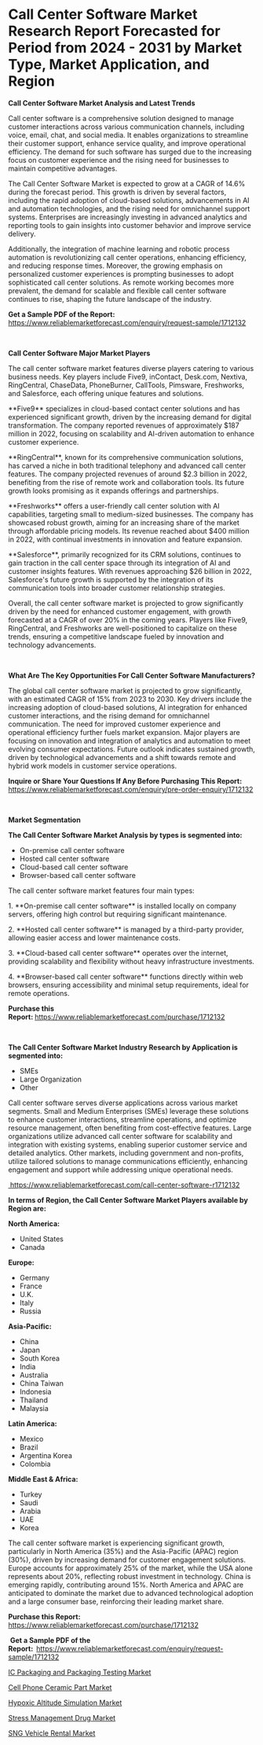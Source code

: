 <p><h1>Call Center Software Market Research Report Forecasted for Period from 2024 -  2031 by Market Type, Market Application, and Region</h1></p><p><strong>Call Center Software Market Analysis and Latest Trends</strong></p>
<p><p>Call center software is a comprehensive solution designed to manage customer interactions across various communication channels, including voice, email, chat, and social media. It enables organizations to streamline their customer support, enhance service quality, and improve operational efficiency. The demand for such software has surged due to the increasing focus on customer experience and the rising need for businesses to maintain competitive advantages.</p><p>The Call Center Software Market is expected to grow at a CAGR of 14.6% during the forecast period. This growth is driven by several factors, including the rapid adoption of cloud-based solutions, advancements in AI and automation technologies, and the rising need for omnichannel support systems. Enterprises are increasingly investing in advanced analytics and reporting tools to gain insights into customer behavior and improve service delivery.</p><p>Additionally, the integration of machine learning and robotic process automation is revolutionizing call center operations, enhancing efficiency, and reducing response times. Moreover, the growing emphasis on personalized customer experiences is prompting businesses to adopt sophisticated call center solutions. As remote working becomes more prevalent, the demand for scalable and flexible call center software continues to rise, shaping the future landscape of the industry.</p></p>
<p><strong>Get a Sample PDF of the Report:&nbsp;</strong> <a href="https://www.reliablemarketforecast.com/enquiry/request-sample/1712132?utm_campaign=1803&utm_medium=2&utm_source=Github&utm_content=ia&utm_term=22102024&utm_id=call-center-software">https://www.reliablemarketforecast.com/enquiry/request-sample/1712132</a></p>
<p>&nbsp;</p>
<p><strong>Call Center Software Major Market Players</strong></p>
<p><p>The call center software market features diverse players catering to various business needs. Key players include Five9, inContact, Desk.com, Nextiva, RingCentral, ChaseData, PhoneBurner, CallTools, Pimsware, Freshworks, and Salesforce, each offering unique features and solutions.</p><p>**Five9** specializes in cloud-based contact center solutions and has experienced significant growth, driven by the increasing demand for digital transformation. The company reported revenues of approximately $187 million in 2022, focusing on scalability and AI-driven automation to enhance customer experience.</p><p>**RingCentral**, known for its comprehensive communication solutions, has carved a niche in both traditional telephony and advanced call center features. The company projected revenues of around $2.3 billion in 2022, benefiting from the rise of remote work and collaboration tools. Its future growth looks promising as it expands offerings and partnerships.</p><p>**Freshworks** offers a user-friendly call center solution with AI capabilities, targeting small to medium-sized businesses. The company has showcased robust growth, aiming for an increasing share of the market through affordable pricing models. Its revenue reached about $400 million in 2022, with continual investments in innovation and feature expansion.</p><p>**Salesforce**, primarily recognized for its CRM solutions, continues to gain traction in the call center space through its integration of AI and customer insights features. With revenues approaching $26 billion in 2022, Salesforce's future growth is supported by the integration of its communication tools into broader customer relationship strategies.</p><p>Overall, the call center software market is projected to grow significantly driven by the need for enhanced customer engagement, with growth forecasted at a CAGR of over 20% in the coming years. Players like Five9, RingCentral, and Freshworks are well-positioned to capitalize on these trends, ensuring a competitive landscape fueled by innovation and technology advancements.</p></p>
<p>&nbsp;</p>
<p><strong>What Are The Key Opportunities For Call Center Software Manufacturers?</strong></p>
<p><p>The global call center software market is projected to grow significantly, with an estimated CAGR of 15% from 2023 to 2030. Key drivers include the increasing adoption of cloud-based solutions, AI integration for enhanced customer interactions, and the rising demand for omnichannel communication. The need for improved customer experience and operational efficiency further fuels market expansion. Major players are focusing on innovation and integration of analytics and automation to meet evolving consumer expectations. Future outlook indicates sustained growth, driven by technological advancements and a shift towards remote and hybrid work models in customer service operations.</p></p>
<p><strong>Inquire or Share Your Questions If Any Before Purchasing This Report:</strong> <a href="https://www.reliablemarketforecast.com/enquiry/pre-order-enquiry/1712132?utm_campaign=1803&utm_medium=2&utm_source=Github&utm_content=ia&utm_term=22102024&utm_id=call-center-software">https://www.reliablemarketforecast.com/enquiry/pre-order-enquiry/1712132</a></p>
<p>&nbsp;</p>
<p><strong>Market Segmentation</strong></p>
<p><strong>The Call Center Software Market Analysis by types is segmented into:</strong></p>
<p><ul><li>On-premise call center software</li><li>Hosted call center software</li><li>Cloud-based call center software</li><li>Browser-based call center software</li></ul></p>
<p><p>The call center software market features four main types: </p><p>1. **On-premise call center software** is installed locally on company servers, offering high control but requiring significant maintenance. </p><p>2. **Hosted call center software** is managed by a third-party provider, allowing easier access and lower maintenance costs.</p><p>3. **Cloud-based call center software** operates over the internet, providing scalability and flexibility without heavy infrastructure investments.</p><p>4. **Browser-based call center software** functions directly within web browsers, ensuring accessibility and minimal setup requirements, ideal for remote operations.</p></p>
<p><strong>Purchase this Report:&nbsp;</strong><a href="https://www.reliablemarketforecast.com/purchase/1712132?utm_campaign=1803&utm_medium=2&utm_source=Github&utm_content=ia&utm_term=22102024&utm_id=call-center-software">https://www.reliablemarketforecast.com/purchase/1712132</a></p>
<p>&nbsp;</p>
<p><strong>The Call Center Software Market Industry Research by Application is segmented into:</strong></p>
<p><ul><li>SMEs</li><li>Large Organization</li><li>Other</li></ul></p>
<p><p>Call center software serves diverse applications across various market segments. Small and Medium Enterprises (SMEs) leverage these solutions to enhance customer interactions, streamline operations, and optimize resource management, often benefiting from cost-effective features. Large organizations utilize advanced call center software for scalability and integration with existing systems, enabling superior customer service and detailed analytics. Other markets, including government and non-profits, utilize tailored solutions to manage communications efficiently, enhancing engagement and support while addressing unique operational needs.</p></p>
<p><a href="https://www.reliablemarketforecast.com/call-center-software-r1712132?utm_campaign=1803&utm_medium=2&utm_source=Github&utm_content=ia&utm_term=22102024&utm_id=call-center-software">&nbsp;https://www.reliablemarketforecast.com/call-center-software-r1712132</a></p>
<p><strong>In terms of Region, the Call Center Software Market Players available by Region are:</strong></p>
<p>
    <p> <strong> North America: </strong>
        <ul>
            <li>United States</li>
            <li>Canada</li>
        </ul>
        </p> 
    <p> <strong> Europe: </strong>
        <ul>
            <li>Germany</li>
            <li>France</li>
            <li>U.K.</li>
            <li>Italy</li>
            <li>Russia</li>
        </ul>
        </p> 
    <p> <strong> Asia-Pacific: </strong>
        <ul>
            <li>China</li>
            <li>Japan</li>
            <li>South Korea</li>
            <li>India</li>
            <li>Australia</li>
            <li>China Taiwan</li>
            <li>Indonesia</li>
            <li>Thailand</li>
            <li>Malaysia</li>
        </ul>
        </p> 
    <p> <strong> Latin America: </strong>
        <ul>
            <li>Mexico</li>
            <li>Brazil</li>
            <li>Argentina Korea</li>
            <li>Colombia</li>
        </ul>
        </p> 
    <p> <strong> Middle East & Africa: </strong>
        <ul>
            <li>Turkey</li>
            <li>Saudi</li>
            <li>Arabia</li>
            <li>UAE</li>
            <li>Korea</li>
        </ul>
    </p>
    </p>
<p><p>The call center software market is experiencing significant growth, particularly in North America (35%) and the Asia-Pacific (APAC) region (30%), driven by increasing demand for customer engagement solutions. Europe accounts for approximately 25% of the market, while the USA alone represents about 20%, reflecting robust investment in technology. China is emerging rapidly, contributing around 15%. North America and APAC are anticipated to dominate the market due to advanced technological adoption and a large consumer base, reinforcing their leading market share.</p></p>
<p><strong>Purchase this Report: </strong><a href="https://www.reliablemarketforecast.com/purchase/1712132?utm_campaign=1803&utm_medium=2&utm_source=Github&utm_content=ia&utm_term=22102024&utm_id=call-center-software">https://www.reliablemarketforecast.com/purchase/1712132</a></p>
<p>&nbsp;<strong>Get a Sample PDF of the Report:&nbsp;&nbsp;</strong><a href="https://www.reliablemarketforecast.com/enquiry/request-sample/1712132?utm_campaign=1803&utm_medium=2&utm_source=Github&utm_content=ia&utm_term=22102024&utm_id=call-center-software">https://www.reliablemarketforecast.com/enquiry/request-sample/1712132</a></p>
<p><strong></strong></p>
<p><p><a href="https://www.linkedin.com/pulse/future-trends-global-ic-packaging-testing-market-insights-ynb8e?utm_campaign=1803&utm_medium=2&utm_source=Github&utm_content=ia&utm_term=22102024&utm_id=call-center-software">IC Packaging and Packaging Testing Market</a></p><p><a href="https://www.linkedin.com/pulse/cell-phone-ceramic-part-market-refracting-trends-consumer-fe5oe?utm_campaign=1803&utm_medium=2&utm_source=Github&utm_content=ia&utm_term=22102024&utm_id=call-center-software">Cell Phone Ceramic Part Market</a></p><p><a href="https://www.linkedin.com/pulse/global-hypoxic-altitude-simulation-industry-analysis-share-gzfne?utm_campaign=1803&utm_medium=2&utm_source=Github&utm_content=ia&utm_term=22102024&utm_id=call-center-software">Hypoxic Altitude Simulation Market</a></p><p><a href="https://www.linkedin.com/pulse/stress-management-drug-market-growth-segmentation-regional-bhq6e?utm_campaign=1803&utm_medium=2&utm_source=Github&utm_content=ia&utm_term=22102024&utm_id=call-center-software">Stress Management Drug Market</a></p><p><a href="https://www.linkedin.com/pulse/sng-vehicle-rental-market-pulse-129-expansion-blueprint-r1vme?utm_campaign=1803&utm_medium=2&utm_source=Github&utm_content=ia&utm_term=22102024&utm_id=call-center-software">SNG Vehicle Rental Market</a></p></p>